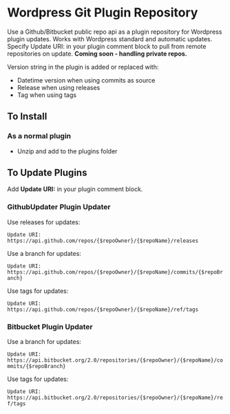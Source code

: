 # Wordpress Git Plugin Repository

Use a Github/Bitbucket public repo api as a plugin repository for Wordpress plugin updates.
Works with Wordpress standard and automatic updates.
Specify Update URI: in your plugin comment block to pull from remote repositories on update.
**Coming soon - handling private repos.**

Version string in the plugin is added or replaced with:

- Datetime version when using commits as source
- Release when using releases
- Tag when using tags

## To Install

### As a normal plugin

- Unzip and add to the plugins folder

## To Update Plugins

Add **Update URI:** in your plugin comment block.

### GithubUpdater Plugin Updater

Use releases for updates:

`Update URI: https://api.github.com/repos/{$repoOwner}/{$repoName}/releases`

Use a branch for updates:

`Update URI: https://api.github.com/repos/{$repoOwner}/{$repoName}/commits/{$repoBranch}`

Use tags for updates:

`Update URI: https://api.github.com/repos/{$repoOwner}/{$repoName}/ref/tags`

### Bitbucket Plugin Updater

Use a branch for updates:

`Update URI: https://api.bitbucket.org/2.0/repositories/{$repoOwner}/{$repoName}/commits/{$repoBranch}`

Use tags for updates:

`Update URI: https://api.bitbucket.org/2.0/repositories/{$repoOwner}/{$repoName}/ref/tags`
